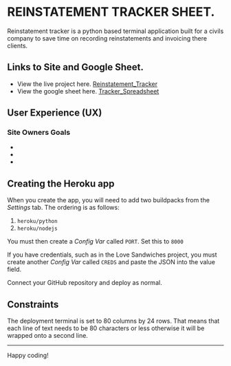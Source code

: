 # REINSTATEMENT TRACKER SHEET.

Reinstatement tracker is a python based terminal application built for a civils company to save time 
on recording reinstatements and invoicing there clients. 

## Links to Site and Google Sheet.

* View the live project here. [Reinstatement_Tracker](https://tracker-application.herokuapp.com/)
* View the google sheet here. [Tracker_Spreadsheet](https://docs.google.com/spreadsheets/d/1BpOi3ajY4jSfYhaA6EqqBmWCc3Cy4oAlGxu9ruqyU4A/edit#gid=0)

## User Experience (UX)

### Site Owners Goals

* 
* 
* 

## Creating the Heroku app

When you create the app, you will need to add two buildpacks from the _Settings_ tab. The ordering is as follows:

1. `heroku/python`
2. `heroku/nodejs`

You must then create a _Config Var_ called `PORT`. Set this to `8000`

If you have credentials, such as in the Love Sandwiches project, you must create another _Config Var_ called `CREDS` and paste the JSON into the value field.

Connect your GitHub repository and deploy as normal.

## Constraints

The deployment terminal is set to 80 columns by 24 rows. That means that each line of text needs to be 80 characters or less otherwise it will be wrapped onto a second line.

-----
Happy coding!